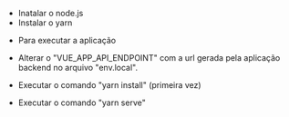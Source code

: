 

- Inatalar o node.js
- Instalar o yarn


* Para executar a aplicação

- Alterar o "VUE_APP_API_ENDPOINT" com a url gerada pela aplicação backend no arquivo "env.local".

- Executar o comando "yarn install" (primeira vez)
- Executar o comando "yarn serve"
